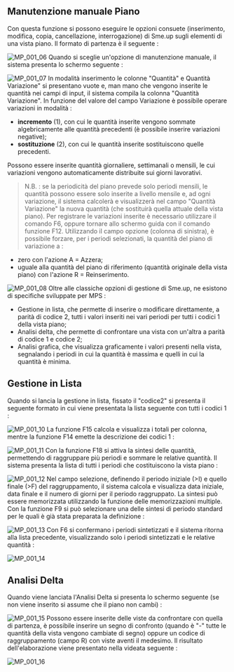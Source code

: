 ## Manutenzione manuale Piano
Con questa funzione si possono eseguire le opzioni consuete (inserimento, modifica, copia, cancellazione, interrogazione) di Sme.up sugli elementi di una vista piano.
Il formato di partenza è il seguente : 

![MP_001_06](http://localhost:3000/immagini/MBDOC_OGG-P_MPGP01/MP_001_06.png)
Quando si sceglie un'opzione di manutenzione manuale, il sistema presenta lo schermo seguente : 

![MP_001_07](http://localhost:3000/immagini/MBDOC_OGG-P_MPGP01/MP_001_07.png)
In modalità inserimento le colonne "Quantità" e Quantità Variazione" si presentano vuote e, man mano che vengono inserite le quantità nei campi di input, il sistema compila la colonna "Quantità Variazione".
In funzione del valore del campo Variazione è possibile operare variazioni in modalità : 
 * __incremento__ (1), con cui le quantità inserite vengono sommate algebricamente alle quantità precedenti (è possibile inserire variazioni negative);
 * __sostituzione__ (2), con cui le quantità inserite sostituiscono quelle precedenti.

Possono essere inserite quantità giornaliere, settimanali o mensili, le cui variazioni vengono automaticamente distribuite sui giorni lavorativi.

>N.B. :  se la periodicità del piano prevede solo periodi mensili, le quantità possono essere solo inserite a livello mensile e, ad ogni variazione, il sistema calcolerà e visualizzerà nel campo "Quantità Variazione" la nuova quantità (che sostituirà quella attuale della vista piano).
Per registrare le variazioni inserite è necessario utilizzare il comando F6, oppure tornare allo schermo guida con il comando funzione F12.
Utilizzando il campo opzione (colonna di sinistra), è possibile forzare, per i periodi selezionati, la quantità del piano di variazione a : 
 * zero con l'azione A = Azzera;
 * uguale alla quantità del piano di riferimento (quantità originale della vista piano) con l'azione R = Reinserimento.

![MP_001_08](http://localhost:3000/immagini/MBDOC_OGG-P_MPGP01/MP_001_08.png)
Oltre alle classiche opzioni di gestione di Sme.up, ne esistono di specifiche sviluppate per MPS : 
 * Gestione in lista, che permette di inserire o modificare direttamente, a parità di codice 2, tutti i valori inseriti nei vari periodi per tutti i codici 1 della vista piano;
 * Analisi delta, che permette di confrontare una vista con un'altra a parità di codice 1 e codice 2;
 * Analisi grafica, che visualizza graficamente i valori presenti nella vista, segnalando i periodi in cui la quantità è massima e quelli in cui la quantità è minima.

## Gestione in Lista
Quando si lancia la gestione in lista, fissato il "codice2" si presenta il seguente formato in cui viene presentata la lista seguente con tutti i codici 1 : 

![MP_001_10](http://localhost:3000/immagini/MBDOC_OGG-P_MPGP01/MP_001_10.png)
La funzione F15 calcola e visualizza i totali per colonna, mentre la funzione F14 emette la descrizione dei codici 1 : 

![MP_001_11](http://localhost:3000/immagini/MBDOC_OGG-P_MPGP01/MP_001_11.png)
Con la funzione F18 si attiva la sintesi delle quantità, permettendo di raggruppare più periodi e sommare le relative quantità. Il sistema presenta la lista di tutti i periodi che costituiscono la vista
piano : 

![MP_001_12](http://localhost:3000/immagini/MBDOC_OGG-P_MPGP01/MP_001_12.png)
Nel campo selezione, definendo il periodo iniziale (>I) e quello finale (>F) del raggruppamento, il sistema calcola e visualizza data iniziale, data finale e il numero di giorni per il periodo raggruppato.
La sintesi può essere memorizzata utilizzando la funzione delle memorizzazioni multiple.
Con la funzione F9 si può selezionare una delle sintesi di periodo standard per le quali è già stata preparata la definizione : 

![MP_001_13](http://localhost:3000/immagini/MBDOC_OGG-P_MPGP01/MP_001_13.png)
Con F6 si confermano i periodi sintetizzati e il sistema ritorna alla lista precedente, visualizzando solo i periodi sintetizzati e le relative quantità : 

![MP_001_14](http://localhost:3000/immagini/MBDOC_OGG-P_MPGP01/MP_001_14.png)
## Analisi Delta
Quando viene lanciata l'Analisi Delta si presenta lo schermo seguente (se non viene inserito si assume che il piano non cambi) : 

![MP_001_15](http://localhost:3000/immagini/MBDOC_OGG-P_MPGP01/MP_001_15.png)
Possono essere inserite delle viste da confrontare con quella di partenza, è possibile inserire un segno di confronto (quando è "-" tutte le quantità della vista vengono cambiate di segno) oppure un codice di raggruppamento (campo R) con viste aventi il medesimo.
Il risultato dell'elaborazione viene presentato nella videata seguente : 

![MP_001_16](http://localhost:3000/immagini/MBDOC_OGG-P_MPGP01/MP_001_16.png)